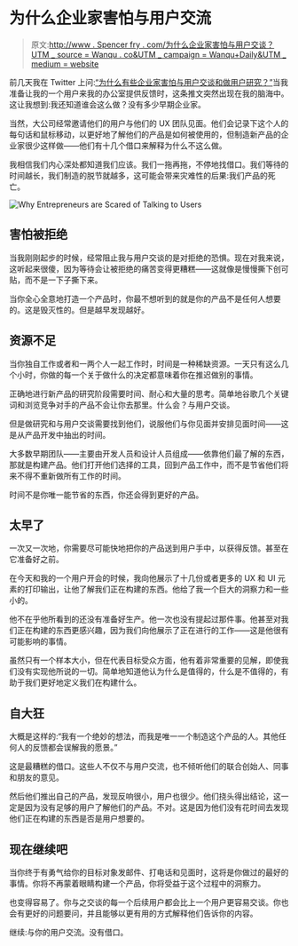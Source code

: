 # 为什么企业家害怕与用户交流

> 原文:[http://www . Spencer fry . com/为什么企业家害怕与用户交谈？UTM _ source = Wanqu . co&UTM _ campaign = Wanqu+Daily&UTM _ medium = website](http://www.spencerfry.com/why-entrepreneurs-are-scared-of-talking-to-users?utm_source=wanqu.co&utm_campaign=Wanqu+Daily&utm_medium=website)

前几天我在 Twitter 上问:[“为什么有些企业家害怕与用户交谈和做用户研究？”](https://twitter.com/spencerfry/status/613347613765726208)当我准备让我的一个用户来我的办公室提供反馈时，这条推文突然出现在我的脑海中。这让我想到:我还知道谁会这么做？没有多少早期企业家。

当然，大公司经常邀请他们的用户与他们的 UX 团队见面。他们会记录下这个人的每句话和鼠标移动，以更好地了解他们的产品是如何被使用的，但制造新产品的企业家很少这样做——他们有十几个借口来解释为什么不这么做。

我相信我们内心深处都知道我们应该。我们一拖再拖，不停地找借口。我们等待的时间越长，我们制造的脱节就越多，这可能会带来灾难性的后果:我们产品的死亡。

![Why Entrepreneurs are Scared of Talking to Users](../Images/2dd609af7ab0b8c2156cea66dffd2863.png)

## 害怕被拒绝

当我刚刚起步的时候，经常阻止我与用户交谈的是对拒绝的恐惧。现在对我来说，这听起来很傻，因为等待会让被拒绝的痛苦变得更糟糕——这就像是慢慢撕下创可贴，而不是一下子撕下来。

当你全心全意地打造一个产品时，你最不想听到的就是你的产品不是任何人想要的。这是毁灭性的。但是越早发现越好。

## 资源不足

当你独自工作或者和一两个人一起工作时，时间是一种稀缺资源。一天只有这么几个小时，你做的每一个关于做什么的决定都意味着你在推迟做别的事情。

正确地进行新产品的研究阶段需要时间、耐心和大量的思考。简单地谷歌几个关键词和浏览竞争对手的产品不会让你去那里。什么会？与用户交谈。

但是做研究和与用户交谈需要找到他们，说服他们与你见面并安排见面时间——这是从产品开发中抽出的时间。

大多数早期团队——主要由开发人员和设计人员组成——依靠他们最了解的东西，那就是构建产品。他们打开他们选择的工具，回到产品工作中，而不是节省他们将来不得不重新做所有工作的时间。

时间不是你唯一能节省的东西，你还会得到更好的产品。

## 太早了

一次又一次地，你需要尽可能快地把你的产品送到用户手中，以获得反馈。甚至在它准备好之前。

在今天和我的一个用户开会的时候，我向他展示了十几份或者更多的 UX 和 UI 元素的打印输出，让他了解我们正在构建的东西。他给了我一个巨大的洞察力和一些小的。

他不在乎他所看到的还没有准备好生产。他一次也没有提起过那件事。他甚至对我们正在构建的东西更感兴趣，因为我们向他展示了正在进行的工作——这是他很有可能影响的事情。

虽然只有一个样本大小，但在代表目标受众方面，他有着非常重要的见解，即使我们没有实现他所说的一切。简单地知道他认为什么是值得的，什么是不值得的，有助于我们更好地定义我们在构建什么。

## 自大狂

大概是这样的:“我有一个绝妙的想法，而我是唯一一个制造这个产品的人。其他任何人的反馈都会误解我的愿景。”

这是最糟糕的借口。这些人不仅不与用户交流，也不倾听他们的联合创始人、同事和朋友的意见。

然后他们推出自己的产品，发现反响很小，用户也很少。他们挠头得出结论，这一定是因为没有足够的用户了解他们的产品。不对。这是因为他们没有花时间去发现他们正在构建的东西是否是用户想要的。

## 现在继续吧

当你终于有勇气给你的目标对象发邮件、打电话和见面时，这将是你做过的最好的事情。你将不再蒙着眼睛构建一个产品，你将受益于这个过程中的洞察力。

也变得容易了。你与之交谈的每一个后续用户都会比上一个用户更容易交谈。你也会有更好的问题要问，并且能够以更有用的方式解释他们告诉你的内容。

继续:与你的用户交流。没有借口。